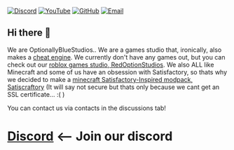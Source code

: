 [![Discord](https://img.shields.io/discord/1391398661950410823?label=discord&logo=discord&style=flat-rounded)](https://optb.short.gy/discord)
[![YouTube](https://img.shields.io/badge/YouTube-Subscribe-red?logo=youtube&style=flat-rounded)](https://www.youtube.com/@OPTB.OptionallyBlueStudios?sub_confirmation=1)
[![GitHub](https://img.shields.io/badge/GitHub-OptionallyBlueStudios-181717?logo=github&style=flat-rounded)](https://github.com/OptionallyBlueStudios)
[![Email](https://img.shields.io/badge/email-optionallybluestudios%40googlegroups.com-blue?style=flat&logo=gmail&logoColor=white&rounded=true)](mailto:optionallybluestudios@googlegroups.com)

## Hi there 👋

<!--

**Here are some ideas to get you started:**

🙋‍♀️ A short introduction - what is your organization all about?
🌈 Contribution guidelines - how can the community get involved?
👩‍💻 Useful resources - where can the community find your docs? Is there anything else the community should know?
🍿 Fun facts - what does your team eat for breakfast?
🧙 Remember, you can do mighty things with the power of [Markdown](https://docs.github.com/github/writing-on-github/getting-started-with-writing-and-formatting-on-github/basic-writing-and-formatting-syntax)
-->
We are OptionallyBlueStudios.. We are a games studio that, ironically, also makes a [cheat engine](https://github.com/optionallybluestudios/CheatSpy). We currently don't have any games out, but you can check out our [roblox games studio, RedOptionStudios](https://red-option-studios.github.io). We also ALL like Minecraft and some of us have an obsession with Satisfactory, so thats why we decided to make a [minecraft Satisfactory-Inspired modpack, Satiscraftory](https://satiscraftory-modpack-developers.github.io/Website) (It will say not secure but thats only because we cant get an SSL certificate... :( )

You can contact us via contacts in the discussions tab!

# [Discord](https://optb.short.gy/discord) <-- Join our discord
